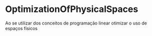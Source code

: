 # OptimizationOfPhysicalSpaces
Ao se utilizar dos conceitos de programação linear otimizar o uso de espaços físicos
